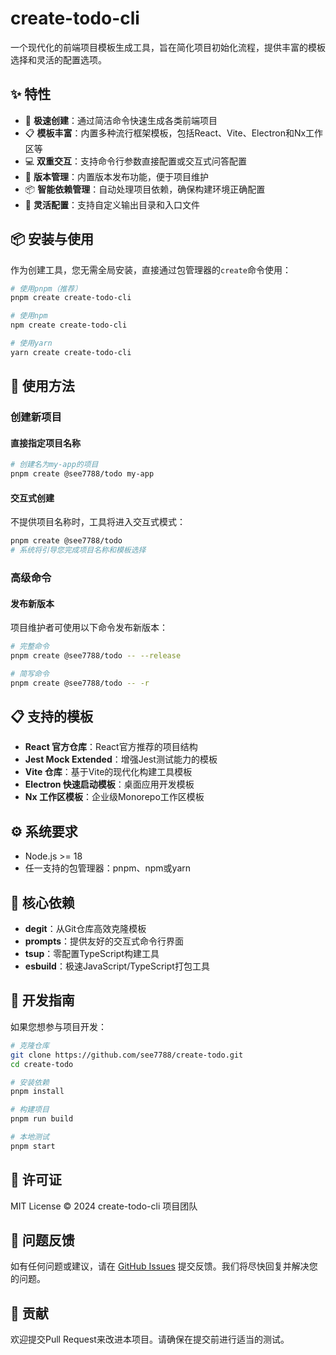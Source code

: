 # create-todo-cli

一个现代化的前端项目模板生成工具，旨在简化项目初始化流程，提供丰富的模板选择和灵活的配置选项。

## ✨ 特性

- 🚀 **极速创建**：通过简洁命令快速生成各类前端项目
- 📋 **模板丰富**：内置多种流行框架模板，包括React、Vite、Electron和Nx工作区等
- 💻 **双重交互**：支持命令行参数直接配置或交互式问答配置
- 🔄 **版本管理**：内置版本发布功能，便于项目维护
- 📦 **智能依赖管理**：自动处理项目依赖，确保构建环境正确配置
- 🔧 **灵活配置**：支持自定义输出目录和入口文件

## 📦 安装与使用

作为创建工具，您无需全局安装，直接通过包管理器的`create`命令使用：

```bash
# 使用pnpm（推荐）
pnpm create create-todo-cli

# 使用npm
npm create create-todo-cli

# 使用yarn
yarn create create-todo-cli
```

## 🔨 使用方法

### 创建新项目

#### 直接指定项目名称

```bash
# 创建名为my-app的项目
pnpm create @see7788/todo my-app
```

#### 交互式创建

不提供项目名称时，工具将进入交互式模式：

```bash
pnpm create @see7788/todo
# 系统将引导您完成项目名称和模板选择
```

### 高级命令

#### 发布新版本

项目维护者可使用以下命令发布新版本：

```bash
# 完整命令
pnpm create @see7788/todo -- --release

# 简写命令
pnpm create @see7788/todo -- -r
```

## 📋 支持的模板

- **React 官方仓库**：React官方推荐的项目结构
- **Jest Mock Extended**：增强Jest测试能力的模板
- **Vite 仓库**：基于Vite的现代化构建工具模板
- **Electron 快速启动模板**：桌面应用开发模板
- **Nx 工作区模板**：企业级Monorepo工作区模板

## ⚙️ 系统要求

- Node.js >= 18
- 任一支持的包管理器：pnpm、npm或yarn

## 🧩 核心依赖

- **degit**：从Git仓库高效克隆模板
- **prompts**：提供友好的交互式命令行界面
- **tsup**：零配置TypeScript构建工具
- **esbuild**：极速JavaScript/TypeScript打包工具

## 🚀 开发指南

如果您想参与项目开发：

```bash
# 克隆仓库
git clone https://github.com/see7788/create-todo.git
cd create-todo

# 安装依赖
pnpm install

# 构建项目
pnpm run build

# 本地测试
pnpm start
```

## 📄 许可证

MIT License © 2024 create-todo-cli 项目团队

## 🐛 问题反馈

如有任何问题或建议，请在 [GitHub Issues](https://github.com/see7788/create-todo/issues) 提交反馈。我们将尽快回复并解决您的问题。

## 🤝 贡献

欢迎提交Pull Request来改进本项目。请确保在提交前进行适当的测试。
